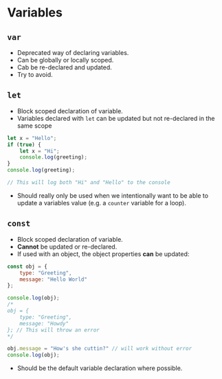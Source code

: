 # Variables
## `var`
* Deprecated way of declaring variables. 
* Can be globally or locally scoped.
* Cab be re-declared and updated.
* Try to avoid.
## `let`
* Block scoped declaration of variable.
* Variables declared with `let` can be updated but not re-declared in the same scope
```JavaScript
let x = "Hello";
if (true) {
	let x = "Hi";
	console.log(greeting);
}
console.log(greeting);

// This will log both "Hi" and "Hello" to the console
```
* Should really only be used when we intentionally want to be able to update a variables value (e.g. a `counter` variable for a loop).
## `const`
* Block scoped declaration of variable.
* __Cannot__ be updated or re-declared.
* If used with an object, the object properties __can__ be updated:
```JavaScript
const obj = {
	type: "Greeting",
	message: "Hello World"
};

console.log(obj);
/*
obj = {
	type: "Greeting",
	message: "Howdy"
}; // This will throw an error
*/

obj.message = "How's she cuttin?" // will work without error
console.log(obj);
```
* Should be the default variable declaration where possible.